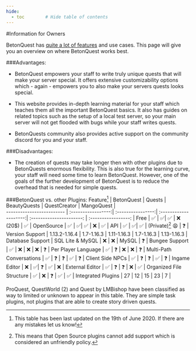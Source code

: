 ```yaml
---
hide:
  - toc        # Hide table of contents
---
```

#Information for Owners

BetonQuest has [quite a lot of features](Features.md) and use cases. This page will give you an overview on where BetonQuest works best. 

###Advantages:

- BetonQuest empowers your staff to write truly unique quests that will make your server special.
It offers extensive customizability options which - again - empowers you to also make your servers quests looks special.
 
- This website provides in-depth learning material for your staff which teaches them all the important BetonQuest basics.
It also has guides on related topics such as the setup of a local test server, so your main server will not get flooded with bugs while your staff writes quests.

- BetonQuests community also provides active support on the community discord for you and your staff.

###Disadvantages:

- The creation of quests may take longer then with other plugins due to BetonQuests enormous flexibility.
This is also true for the learning curve, your staff will need some time to learn BetonQuest.
However, one of the goals of the further development of BetonQuest is to reduce the overhead that is needed for simple quests. 

###BetonQuest vs. other Plugins:
Feature[^1]               | BetonQuest         | Quests            | BeautyQuests          | QuestCreator             | MangoQuest          |  
------------------------- | :-----------------:| :----------------:| :--------------------:| :----------------------: | :-----------------: |
Free                      | :white_check_mark: | :white_check_mark:| :white_check_mark:    | :x:  (20$)               | :white_check_mark:  |
OpenSource                | :white_check_mark: | :white_check_mark:| :white_check_mark:    | :x:                      | :white_check_mark:  |
API                       | :white_check_mark: | :white_check_mark:| :white_check_mark:    | (Private)[^2] :weary:    | :question:          |
Version Support           | 1.13.2-1.16.4      | 1.7-1.16.3        | 1.11-1.16.3           | 1.7-1.16.3               | 1.13-1.16.3         | 
Database Support          | SQL Lite & MySQL   | :x:               | :x:                   | MySQL                    | :question:          |
Bungee Support            | :white_check_mark: | :x:               | :x:                   | :x:                      | :question:          |
Per Player Language       | :white_check_mark: | :question:        | :x:                   | :x:                      | :question:          |
Multi-Path Conversations  | :white_check_mark: | :question:        | :question:            | :white_check_mark:       | :question:          |
Client Side NPCs          | :white_check_mark: | :question:        | :question:            | :white_check_mark:       | :question:          |
Ingame Editor             | :x:                | :white_check_mark:| :question:            | :white_check_mark:       | :x:                 |
External Editor           | :white_check_mark: | :question:        | :question:            | :x:                      | :white_check_mark:  |
Organized File Structure  | :white_check_mark: | :x:               | :question:            | :white_check_mark:       | :white_check_mark:  |
Integrated Plugins        | 27                 | 12                | 15                    | 23                       | 7                   |

ProQuest, QuestWorld (2) and Quest by LMBishop have been classified as way to limited or unknown to appear in this table. They are simple task plugins,
not plugins that are able to create story driven quests.

[^1]: This table has been last updated on the 19th of June 2020. If there are any mistakes let us know!
[^2]: This means that Open Source plugins cannot add support which is considered an unfriendly policy.
